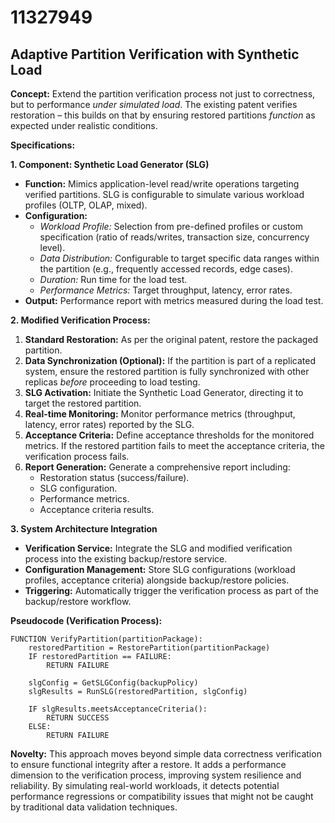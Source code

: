 # 11327949

## Adaptive Partition Verification with Synthetic Load

**Concept:** Extend the partition verification process not just to correctness, but to performance *under simulated load*. The existing patent verifies restoration – this builds on that by ensuring restored partitions *function* as expected under realistic conditions.

**Specifications:**

**1. Component: Synthetic Load Generator (SLG)**

*   **Function:**  Mimics application-level read/write operations targeting verified partitions.  SLG is configurable to simulate various workload profiles (OLTP, OLAP, mixed).
*   **Configuration:**
    *   *Workload Profile:*  Selection from pre-defined profiles or custom specification (ratio of reads/writes, transaction size, concurrency level).
    *   *Data Distribution:* Configurable to target specific data ranges within the partition (e.g., frequently accessed records, edge cases).
    *   *Duration:*  Run time for the load test.
    *   *Performance Metrics:*  Target throughput, latency, error rates.
*   **Output:**  Performance report with metrics measured during the load test.

**2. Modified Verification Process:**

1.  **Standard Restoration:**  As per the original patent, restore the packaged partition.
2.  **Data Synchronization (Optional):** If the partition is part of a replicated system, ensure the restored partition is fully synchronized with other replicas *before* proceeding to load testing.
3.  **SLG Activation:**  Initiate the Synthetic Load Generator, directing it to target the restored partition.
4.  **Real-time Monitoring:** Monitor performance metrics (throughput, latency, error rates) reported by the SLG.
5.  **Acceptance Criteria:** Define acceptance thresholds for the monitored metrics. If the restored partition fails to meet the acceptance criteria, the verification process fails.
6.  **Report Generation:** Generate a comprehensive report including:
    *   Restoration status (success/failure).
    *   SLG configuration.
    *   Performance metrics.
    *   Acceptance criteria results.

**3. System Architecture Integration**

*   **Verification Service:**  Integrate the SLG and modified verification process into the existing backup/restore service.
*   **Configuration Management:**  Store SLG configurations (workload profiles, acceptance criteria) alongside backup/restore policies.
*   **Triggering:**  Automatically trigger the verification process as part of the backup/restore workflow.

**Pseudocode (Verification Process):**

```
FUNCTION VerifyPartition(partitionPackage):
    restoredPartition = RestorePartition(partitionPackage)
    IF restoredPartition == FAILURE:
        RETURN FAILURE

    slgConfig = GetSLGConfig(backupPolicy)
    slgResults = RunSLG(restoredPartition, slgConfig)

    IF slgResults.meetsAcceptanceCriteria():
        RETURN SUCCESS
    ELSE:
        RETURN FAILURE
```

**Novelty:** This approach moves beyond simple data correctness verification to ensure functional integrity after a restore. It adds a performance dimension to the verification process, improving system resilience and reliability. By simulating real-world workloads, it detects potential performance regressions or compatibility issues that might not be caught by traditional data validation techniques.